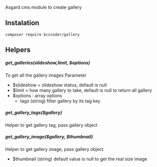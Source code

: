 Asgard cms module to create gallery

##  Instalation
    composer require bcscoder/gallery

##  Helpers

#####  get_galleries($slideshow,$limit, $options)
To get all the gallery images
Parameter
- $slideshow = slideshow status, default is null
- $limit = how many gallery to take, default is null to return all gallery
- $options : array options
  - tags (string) filter gallery by its tag key
 	

#####  get_gallery_tags($gallery)
Helper to get gallery tag, pass gallery object

#####  get_gallery_image($gallery, $thumbnail)
Helper to get gallery image, pass gallery object
- $thumbnail (string) default value is null to get the real size image 
